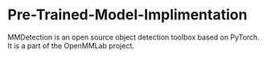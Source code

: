 # Pre-Trained-Model-Implimentation
MMDetection is an open source object detection toolbox based on PyTorch. It is a part of the OpenMMLab project.
